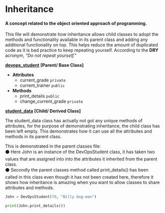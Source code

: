 # Inheritance 

#### A concept related to the object oriented approach of programming.

This file will demonstrate how inheritance allows child classes to adopt the methods and functionality available
in its parent class and adding any additional functionality on top. This helps reduce the amount of duplicated code
as it is bad practice to keep repeating yourself. According to the **DRY** acronym, _"Do not repeat yourself."_

[**devops_student**](devops_student.py) **[Parent/ Base Class]**
* **Attributes**
    * current_grade `private`
    * current_trainer `public`
* **Methods**
    * print_details `public`
    * change_current_grade `private` 

[**student_data**](student_data.py) **[Child/ Derived Class]**

The student_data class has actually not got any unique methods of attributes, for the purpose of
demonstrating inheritance, the child class has been left
empty. This demonstrates how it can use all the attributes and methods in its
parent class.

This is demonstrated in the parent classes file: <br>
⚫ Here John is an instance of the DevOpsStudent class, it has taken two values that are assigned into
 into the attributes it inherited from the parent class. <br>
 ⚫ Secondly the parent classes method called print_details() has been called in this class even though it has not been
 created here, therefore it shows how inheritance is amazing when you want to allow classes to share attributes and methods.
```python
John = DevOpsStudent(70, "Billy bog-man")

print(John.print_details())
```